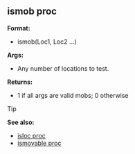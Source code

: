 ## ismob proc

**Format:**
+   ismob(Loc1, Loc2 ...)
<!-- -->
**Args:**
+   Any number of locations to test.
<!-- -->
**Returns:**
+   1 if all args are valid mobs; 0 otherwise

> [!TIP] 
> **See also:**
> +   [isloc proc](/ref/proc/isloc.md) 
> +   [ismovable proc](/ref/proc/ismovable.md) <!-- -->